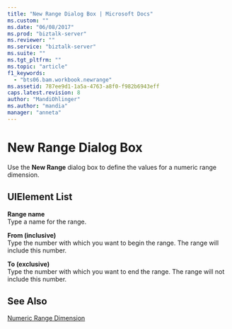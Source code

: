 ```yaml
---
title: "New Range Dialog Box | Microsoft Docs"
ms.custom: ""
ms.date: "06/08/2017"
ms.prod: "biztalk-server"
ms.reviewer: ""
ms.service: "biztalk-server"
ms.suite: ""
ms.tgt_pltfrm: ""
ms.topic: "article"
f1_keywords: 
  - "bts06.bam.workbook.newrange"
ms.assetid: 787ee9d1-1a5a-4763-a8f0-f982b6943eff
caps.latest.revision: 8
author: "MandiOhlinger"
ms.author: "mandia"
manager: "anneta"
---
```

# New Range Dialog Box
Use the **New Range** dialog box to define the values for a numeric range dimension.  
  
## UIElement List  
 **Range name**  
 Type a name for the range.  
  
 **From (inclusive)**  
 Type the number with which you want to begin the range. The range will include this number.  
  
 **To (exclusive)**  
 Type the number with which you want to end the range. The range will not include this number.  
  
## See Also  
 [Numeric Range Dimension](../core/numeric-range-dimension.md)